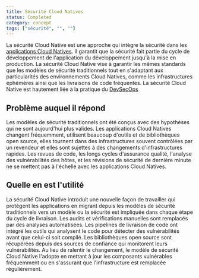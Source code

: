 ```yaml
---
title: Sécurité Cloud Natives
status: Completed
category: concept
tags: ["sécurité", "", ""]
---
```


La sécurité Cloud Native est une approche qui intègre la sécurité dans les [applications Cloud Natives](/fr/cloud-native-apps/).
Il garantit que la sécurité fait partie du cycle de développement de l'application du développement jusqu'à la mise en production.
La sécurité Cloud Native vise à garantir les mêmes standards que les modèles de sécurité traditionnels tout en s'adaptant aux particularités des environnements Cloud Natives, comme les infrastructures éphémères ainsi que les livraisons de code fréquentes.
La sécurité Cloud Native est hautement liée à la pratique du [DevSecOps](/fr/devsecops/)

## Problème auquel il répond

Les modèles de sécurité traditionnels ont été conçus avec des hypothèses qui ne sont aujourd'hui plus valides.
Les applications Cloud Natives changent fréquemment, utilisent beaucoup d'outils et de bibliothèques open source, elles tournent dans des infrastructures souvent contrôlées par un revendeur et elles sont sujettes à des changements d'infrastructures rapides.
Les revues de code, les longs cycles d'assurance qualité, l'analyse des vulnérabilités des hôtes, et les révisions de sécurité de dernière minute ne se mettent pas à l'échelle avec les applications Cloud Natives.

## Quelle en est l'utilité

La sécurité Cloud Native introduit une nouvelle façon de travailler qui protègent les applications
en migrant depuis les modèles de sécurité traditionnels vers un modèle ou la sécurité est impliquée dans chaque étape du cycle de livraison.
Les audits et vérifications manuelles sont remplacés par des analyses automatisées.
Les pipelines de livraison de code ont intégré les outils qui analysent le code pour détecter des vulnérabilités avant que celui-ci soit compilé.
Les bibliothèques open source sont récupérées depuis des sources de confiance qui monitorent leurs vulnérabilités.
Au lieu de ralentir le changement, le modèle de sécurité Cloud Native l'adopte 
en mettant à jour les composants vulnérables fréquemment ou en s'assurant que l'infrastructure est remplacée régulièrement.
